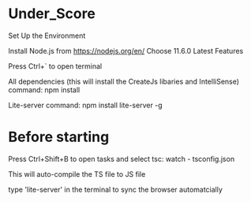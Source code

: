 # Under_Score

Set Up the Environment

Install Node.js from https://nodejs.org/en/
Choose 11.6.0 Latest Features

Press Ctrl+` to open terminal

All dependencies (this will install the CreateJs libaries and IntelliSense)
command: npm install

Lite-server
command: npm install lite-server -g

# Before starting

Press Ctrl+Shift+B to open tasks and select tsc: watch - tsconfig.json

This will auto-compile the TS file to JS file

type 'lite-server' in the terminal to sync the browser automatcially

